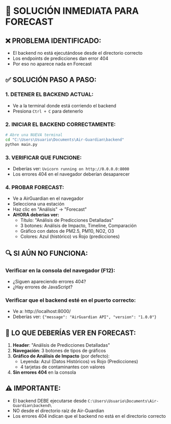 # 🚨 SOLUCIÓN INMEDIATA PARA FORECAST

## ❌ **PROBLEMA IDENTIFICADO:**
- El backend no está ejecutándose desde el directorio correcto
- Los endpoints de predicciones dan error 404
- Por eso no aparece nada en Forecast

## ✅ **SOLUCIÓN PASO A PASO:**

### **1. DETENER EL BACKEND ACTUAL:**
- Ve a la terminal donde está corriendo el backend
- Presiona `Ctrl + C` para detenerlo

### **2. INICIAR EL BACKEND CORRECTAMENTE:**
```bash
# Abre una NUEVA terminal
cd "C:\Users\Usuario\Documents\Air-Guardian\backend"
python main.py
```

### **3. VERIFICAR QUE FUNCIONE:**
- Deberías ver: `Uvicorn running on http://0.0.0.0:8000`
- Los errores 404 en el navegador deberían desaparecer

### **4. PROBAR FORECAST:**
- Ve a AirGuardian en el navegador
- Selecciona una estación
- Haz clic en "Análisis" → "Forecast"
- **AHORA deberías ver:**
  - Título: "Análisis de Predicciones Detalladas"
  - 3 botones: Análisis de Impacto, Timeline, Comparación
  - Gráfico con datos de PM2.5, PM10, NO2, O3
  - Colores: Azul (histórico) vs Rojo (predicciones)

## 🔍 **SI AÚN NO FUNCIONA:**

### **Verificar en la consola del navegador (F12):**
- ¿Siguen apareciendo errores 404?
- ¿Hay errores de JavaScript?

### **Verificar que el backend esté en el puerto correcto:**
- Ve a: http://localhost:8000/
- Deberías ver: `{"message": "AirGuardian API", "version": "1.0.0"}`

## 📱 **LO QUE DEBERÍAS VER EN FORECAST:**

1. **Header**: "Análisis de Predicciones Detalladas"
2. **Navegación**: 3 botones de tipos de gráficos
3. **Gráfico de Análisis de Impacto** (por defecto):
   - Leyenda: Azul (Datos Históricos) vs Rojo (Predicciones)
   - 4 tarjetas de contaminantes con valores
4. **Sin errores 404** en la consola

## ⚠️ **IMPORTANTE:**
- El backend DEBE ejecutarse desde `C:\Users\Usuario\Documents\Air-Guardian\backend\`
- NO desde el directorio raíz de Air-Guardian
- Los errores 404 indican que el backend no está en el directorio correcto
